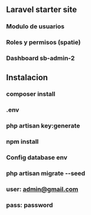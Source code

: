 ## Laravel starter site

### Modulo de usuarios

### Roles y permisos (spatie)

### Dashboard sb-admin-2
## Instalacion

### composer install

### .env 

### php artisan key:generate

### npm install

### Config database env

### php artisan migrate --seed

### user: admin@gmail.com
### pass: password